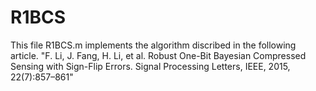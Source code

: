 # R1BCS
This file R1BCS.m implements the algorithm discribed in the following article. 
"F. Li, J. Fang, H. Li, et al. Robust One-Bit Bayesian Compressed Sensing with Sign-Flip Errors. Signal Processing Letters, IEEE, 2015, 22(7):857–861"

